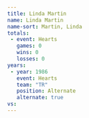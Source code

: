 ```yaml
---
title: Linda Martin
name: Linda Martin
name-sort: Martin, Linda
totals:
 - event: Hearts
   games: 0
   wins: 0
   losses: 0
years:
 - year: 1986
   event: Hearts
   team: "TR"
   position: Alternate
   alternate: true
vs:
---
```

